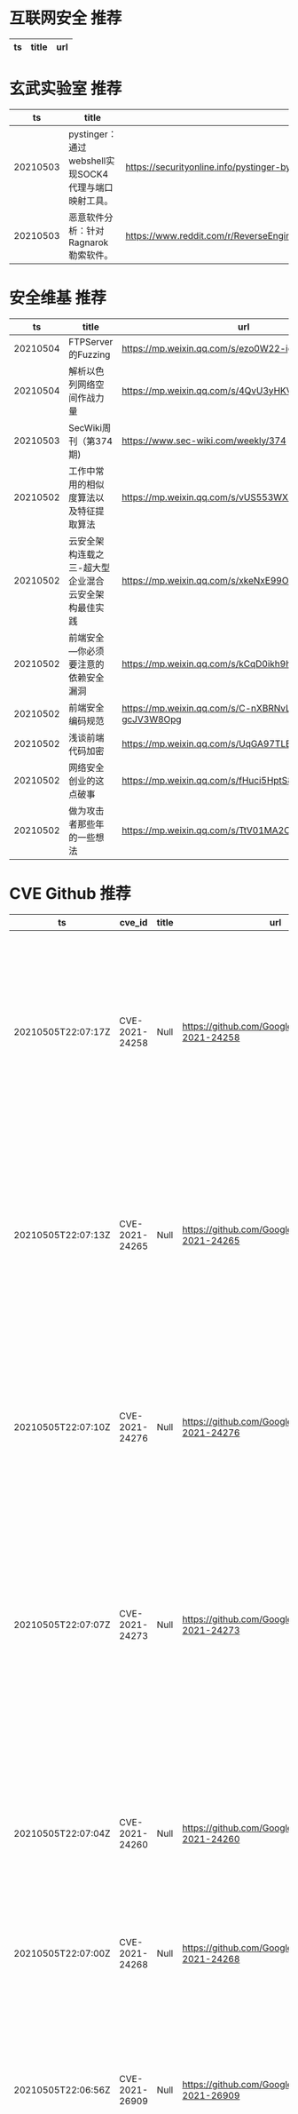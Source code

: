 # 互联网安全 推荐
| ts | title | url| 
| --- | --- | ---| 


# 玄武实验室 推荐
| ts | title | url| 
| --- | --- | ---| 
| 20210503 | pystinger：通过webshell实现SOCK4代理与端口映射工具。 | https://securityonline.info/pystinger-bypass-firewall-for-traffic-forwarding-using-webshell/| 
| 20210503 | 恶意软件分析：针对Ragnarok勒索软件。 | https://www.reddit.com/r/ReverseEngineering/comments/n1771o/malware_analysis_ragnarok_ransomware/| 


# 安全维基 推荐
| ts | title | url| 
| --- | --- | ---| 
| 20210504 | FTPServer的Fuzzing | https://mp.weixin.qq.com/s/ezo0W22-igu8uhnbO8sR-Q| 
| 20210504 | 解析以色列网络空间作战力量 | https://mp.weixin.qq.com/s/4QvU3yHKVbLzTupW4aF37Q| 
| 20210503 | SecWiki周刊（第374期) | https://www.sec-wiki.com/weekly/374| 
| 20210502 | 工作中常用的相似度算法以及特征提取算法 | https://mp.weixin.qq.com/s/vUS553WX8pFIiWoqhkFNlg| 
| 20210502 | 云安全架构连载之三-超大型企业混合云安全架构最佳实践 | https://mp.weixin.qq.com/s/xkeNxE99ORtVs9EOv0ellQ| 
| 20210502 | 前端安全—你必须要注意的依赖安全漏洞 | https://mp.weixin.qq.com/s/kCqD0ikh9h5xc42sKkESVA| 
| 20210502 | 前端安全编码规范 | https://mp.weixin.qq.com/s/C-nXBRNvLA2-gcJV3W8Opg| 
| 20210502 | 浅谈前端代码加密 | https://mp.weixin.qq.com/s/UqGA97TLEn5BkzjVDX_EhA| 
| 20210502 | 网络安全创业的这点破事 | https://mp.weixin.qq.com/s/fHuci5HptS8Vchm9FVKxig| 
| 20210502 | 做为攻击者那些年的一些想法 | https://mp.weixin.qq.com/s/TtV01MA2C6ZJQG5wtFOSBg| 


# CVE Github 推荐
| ts | cve_id | title | url | cve_detail| 
| --- | --- | --- | --- | ---| 
| 20210505T22:07:17Z | CVE-2021-24258 | Null | https://github.com/GoogleProjectZer0/CVE-2021-24258 | The Elements Kit Lite and Elements Kit Pro WordPress Plugins before 2.2.0 have a number of widgets that are vulnerable to stored Cross-Site Scripting (XSS) by lower-privileged users such as contributors, all via a similar method.| 
| 20210505T22:07:13Z | CVE-2021-24265 | Null | https://github.com/GoogleProjectZer0/CVE-2021-24265 | The â€œRife Elementor Extensions & Templatesâ€? WordPress Plugin before 1.1.6 has a widget that is vulnerable to stored Cross-Site Scripting(XSS) by lower-privileged users such as contributors, all via a similar method.| 
| 20210505T22:07:10Z | CVE-2021-24276 | Null | https://github.com/GoogleProjectZer0/CVE-2021-24276 | The Contact Form by Supsystic WordPress plugin before 1.7.15 did not sanitise the tab parameter of its options page before outputting it in an attribute, leading to a reflected Cross-Site Scripting issue| 
| 20210505T22:07:07Z | CVE-2021-24273 | Null | https://github.com/GoogleProjectZer0/CVE-2021-24273 | The â€œClever Addons for Elementorâ€? WordPress Plugin before 2.1.0 has several widgets that are vulnerable to stored Cross-Site Scripting (XSS) by lower-privileged users such as contributors, all via a similar method.| 
| 20210505T22:07:04Z | CVE-2021-24260 | Null | https://github.com/GoogleProjectZer0/CVE-2021-24260 | The â€œLivemesh Addons for Elementorâ€? WordPress Plugin before 6.8 has several widgets that are vulnerable to stored Cross-Site Scripting (XSS) by lower-privileged users such as contributors, all via a similar method.| 
| 20210505T22:07:00Z | CVE-2021-24268 | Null | https://github.com/GoogleProjectZer0/CVE-2021-24268 | | 
| 20210505T22:06:56Z | CVE-2021-26909 | Null | https://github.com/GoogleProjectZer0/CVE-2021-26909 | Automox Agent prior to version 31 uses an insufficiently protected S3 bucket endpoint for storing sensitive files, which could be brute-forced by an attacker to subvert an organization%s security program. The issue has since been fixed in version 31 of the Automox Agent.| 
| 20210505T22:06:53Z | CVE-2020-22785 | Null | https://github.com/GoogleProjectZer0/CVE-2020-22785 | Etherpad < 1.8.3 is affected by a missing lock check which could cause a denial of service. Aggressively targeting random pad import endpoints with empty data would flatten all pads due to lack of rate limiting and missing ownership check.| 
| 20210505T22:06:49Z | CVE-2021-20708 | Null | https://github.com/GoogleProjectZer0/CVE-2021-20708 | NEC Aterm devices (Aterm WF1200CR firmware Ver1.3.2 and earlier, Aterm WG1200CR firmware Ver1.3.3 and earlier, and Aterm WG2600HS firmware Ver1.5.1 and earlier) allow authenticated attackers to execute arbitrary OS commands by sending a specially crafted request to a specific URL.| 
| 20210505T22:01:46Z | CVE-2020-22783 | Null | https://github.com/GoogleProjectZer0/CVE-2020-22783 | Etherpad <1.8.3 stored passwords used by users insecurely in the database and in log files. This affects every database backend supported by Etherpad.| 


# klee on Github 推荐
| ts | title | url | stars | forks| 
| --- | --- | --- | --- | ---| 
| 20210506T00:16:41Z | An open-source Chinese font derived from Fontworks% Klee One. 一款基于 FONTWORKS 的 Klee One 的开源中文字体。 | https://github.com/lxgw/LxgwWenKai | 488 | 11| 
| 20210505T14:23:55Z | OVO | https://github.com/iKleeOVO/iKleeOVO.github.io | 0 | 1| 
| 20210505T01:40:45Z | Create CFGs and compute complexity metrics for Python, C++, and Java code. | https://github.com/hmc-alpaqa/metrinome | 11 | 0| 
| 20210504T13:58:24Z | KLEE Symbolic Execution Engine | https://github.com/klee/klee | 1680 | 491| 
| 20210504T12:00:35Z | ovo | https://github.com/Mtoly/klee.github.io | 0 | 0| 
| 20210504T10:13:09Z | 99484C Worlds Code | https://github.com/Jython1415/penguin-Klee | 1 | 0| 
| 20210504T05:41:39Z | A personnal UI library made as an excuse to have a published UI package | https://github.com/Liinkiing/klee | 9 | 1| 
| 20210504T05:36:28Z | An opiniated Next TypeScript powered starter which include Klee, emotion / styled-system, framer motion, jest and Cypress | https://github.com/Liinkiing/next-ts-klee-starter | 0 | 0| 
| 20210503T22:04:49Z | Null | https://github.com/realAyinde/kleenfoods | 0 | 0| 
| 20210503T08:15:27Z | Symbiotic is a tool for finding bugs in computer programs based on instrumentation, program slicing and KLEE | https://github.com/staticafi/symbiotic | 216 | 35| 


# s2e on Github 推荐
| ts | title | url | stars | forks| 
| --- | --- | --- | --- | ---| 


# exploit on Github 推荐
| ts | title | url | stars | forks| 
| --- | --- | --- | --- | ---| 
| 20210506T00:26:24Z | sourflamez is one of the roblox exploits that supports multi API%s. Check it out here! | https://github.com/ice1919/official-sourflamez-download-page | 1 | 0| 
| 20210506T00:21:35Z | Unsorted, raw, ugly & probably poorly usable tools for reversing, exploit and pentest | https://github.com/hugsy/stuff | 149 | 49| 
| 20210506T00:03:51Z | Open-Source Vulnerability Intelligence Center - Unified source of vulnerability, exploit and threat Intelligence feeds | https://github.com/Patrowl/PatrowlHearsData | 22 | 9| 
| 20210505T23:36:45Z | Null | https://github.com/xing1357/Exploitable | 2 | 0| 
| 20210505T23:31:07Z | SEO requires time, responsibility, and experience. Do you have the drive to learn? Here are most impotent things you should know to turn into a SEO master.   * Comprehend the Basics of SEO  To turn into a specialist, start with the essentials. You need to see how crowds and web search tools associate, and how you can deal with advance substance successfully.  Learning the essentials reduces to three center parts:  The sorts of substance that clients need, expect, or need. It%s about client purpose. The internal operations of how web search tools truly work. The instruments and strategies expected to enhance sites. Without this foundation, you might have the option to clarify the %what,% however not the %why.% As somebody who has worked in this industry for a very long time, realizing the why separates you. At the point when you get into further developed parts of SEO, knowing why things are how they are can make you more compelling.  * Assemble Your Own Websites  When you comprehend the fundamentals of SEO, it%s an ideal opportunity to apply them. Most masters will reveal to you they took in the most by building locales and breaking things. Ryan Jones of Razor-fish put it well when I talked with him on the Search Engine Journal Show: %Don%t simply begin attempting to do SEO for huge brands; begin doing SEO for yourself. Make something. Regardless of whether it%s a blog, subsidiary website, or an application… begin doing it for yourself and sharpen your abilities that way.% Learn HTML. Get familiar with every one of the labels. Test. Fiddle with the substance and perceive how it shows in SERPs. Pick a subject that you%re into. That will make it simpler to make content. You need to invest more energy assembling and streamlining the substance, not composing it.   * Learn WordPress  33% of sites are worked with WordPress. So on the off chance that you need to be a SEO master, you need to know it well. It%s not simply that it%s omnipresent – it%s additionally the best CMS for SEO. WordPress is ideal for functionalities that straightforwardly (e.g., metadata) and by implication (e.g., UX) influence SEO execution.    * Learn Google Analytics and Google Search Console  Search engine optimization masters utilize a wide assortment of apparatuses to upgrade content and break down their adequacy. Google Analytics and Google Search Console are basics for any SEO war room. Google Analytics is about estimation and detailing. Google Search Console empowers you to advance your site. Search engine optimization skill requires authority of both.    * Find out About SEO Every Day  Recollect that I referenced responsibility? You must have the assurance to find out about SEO day by day. The significant web crawlers make changes each day and you never know the effect that will have on your rankings. Your partners, customers, and supervisors – they%ll anticipate that you should have answers.    * See How Search Engines Work  It can feel like quite a bit of your destiny rests in the possession of the web crawlers. Also, it does. That is the reason you need to think about crawlers. These bots are settling on choices about the quality and importance of your substance. A few key components drive those choices. Understanding inquiry purpose, importance, content quality, connections, and ease of use will help you better handle why the calculations work the way that they do. Web crawlers are a black box – they don%t uncover the mystery ingredient behind their items. In any case, you can utilize these realized variables to streamline your site and surrender yourself a leg. in the event that you need to get into the genuine quick and dirty of Google%s licenses, look at Bill Slawski%s SEO by the Sea blog. Or on the other hand, plunge profound by perusing our digital book: How Search Engines Work.    *Peruse Google%s Quality Rater Guidelines    For a considerably more top to bottom look in the background, study Google%s Quality Rater Guidelines.Google enlists individuals to rate sites, and this guide covers the elements they%re advised to search for. It is anything but a short read. You might be acquainted with the worked on adaptation of its substance, known as E-A-T:  Mastery.  Legitimacy.  Reliability.   The worked on rendition is valuable in case you%re simply beginning or even at the halfway level, however to turn into a specialist, you need to peruse the entire thing.The raters are not SEO experts – they%re regular individuals.Like the web crawlers% bots, these raters affect your webpage%s presentation.    * Take a gander at the SERPs  This is the place where all the activity is. Take a gander at the internet searcher results pages (SERPs). How are they created? What substance do they show? Who is doing it well? Notice how the outcomes change when you look for various types of questions.    * Find out About Technical SEO      Specialized SEO is all that you do to make your site simpler to slither and list.Specialized SEO includes portable convenience, webpage speed, organized information, JavaScript, and every one of the components that impact how a site functions. These elements assume a part in how well a site positions in the SERPs. You can have astonishing substance, yet a lethargic or site with bunches of bugs will hurt your exhibition. With such a lot of substance to rival, a site with a strong establishment from specialized SEO can represent the deciding moment your system.  * Find out About Content Strategy, Creation, Optimization and Promotion  While specialized SEO helps web search tools slither and list your webpage all the more successfully, understanding substance will assist you with improving the client experience, time nearby, joins, thus substantially more. Gone are the days when substance was made by a catchphrase first system. Since the Hummingbird update and RankBrain went ahead the scene, content should be made in a client first system. In any case, since you distributed substance, doesn%t mean clients will discover it. Content should be enhanced to add setting to substance to help web indexes see how to arrange it. That content likewise should be upheld by a limited time methodology. Web optimization alone isn%t sufficient – other promoting channels (e.g., web-based media, email) add to the achievement or disappointment of your substance.    *Use Link Building Tactics That Actually Work  Third party referencing is one of the primary things you find out about when contemplating SEO. Furthermore, it%s additionally one of the subjects with the most questionable exhortation out there. To profit by external link establishment, you need quality connections, not simply amount.Arriving requires a combination of good announcing and relationship-building. Connections are really significant for external link establishment. I was approached to add to this post on PointVisible, and that brought about a decent connection back to SEJ.    *Try not to Develop Checklist Mentality  Agenda attitude is the point at which you%re so centered around following a regiment that you become firm and uninformed of when that routine isn%t working any longer. Web search tools are changing constantly.You should be versatile, and an agenda attitude implies indiscriminately strolling through a plan for the day. Over the long run, the things on that plan for the day become obsolete or don%t represent new updates.In the long run, the agenda mindset will contrarily influence your results. All things being equal, be receptive and result arranged. In the event that your rankings have dropped, regardless of holding fast to your agenda, think inventively.    * Join Facebook Groups  Facebook bunches give you admittance to an instant organization of companions.Don%t simply search for SEO gatherings, search for bunches that likewise incorporate advertisers, content makers, and online media experts. On the off chance that you have a premium in internet business or B2B promoting, search for bunches with those spaces of core interest.   * Follow SEO Experts on Twitter  Some of the time you need a break from your commonplace sites and news locales.Following SEO specialists on Twitter gives you one all the more method to get to their abundance of information. Go through Twitter to keep with the most recent news, take part in discussions, and get sentiments on SEO subjects that aren%t high contrast.To begin, follow other SEO specialists that top SEO web journals are as of now following. At the point when you follow the correct individuals on Twitter, it hones your SEO information and associates you to promising circumstances that you might not have found out about something else.Another approach to step up your abilities is by going to occasions. Gatherings and online classes are fantastic assets for becoming familiar with explicit parts of substance advertising. In-person occasions might be waiting for the time being, yet there are a lot of virtual gatherings actually going on.   You can also follow seo specialist from marketplace as fiverr/Upwork  * Tune in to Podcasts  At the point when you need a break from perusing and watching, have a go at tuning in. Digital broadcasts have detonated as of late, and that incorporates web recordings that cover SEO. Tune in on your drive, or while you%re cooking or working out. Digital recordings are the most ideal approach to take care of your cerebrum while performing multiple tasks. You can track down quite a few organizations, show lengths, and hosts to suit your extravagant.  * Develop Your Personal Network  You don%t know it all. You don%t have every one of the appropriate responses. What%s more, in SEO, you probably never will. Yet, that is OK! Some SEO experts who are all out specialists in JavaScript SEO know close to nothing about third party referencing. Others in our industry are stunning at content technique and advancement, however awful at some specialized parts of SEO. Eventually, you will require help from another person in the business. So begin building associations. Utilize online media to begin building connections.  *Exploit Free Courses  An extraordinary aspect concerning learning SEO is the abundance of free data accessible to you.Sure, there%s a ton of garbage to channel through.But there are additionally a lot of free courses from exceptionally regarded organizations and teachers.  * Continue Learning and Growing Your Skill Set  There%s no endpoint to turning into an expert.And there are numerous different abilities nearby SEO that make you more effective.Study web improvement, copywriting, or even realistic design.Get acquainted with a specific industry or represent considerable authority in a particular kind of content.Continually growing your range of abilities extends your skill and sets you up as a proficient resource.And it additionally makes YOU more significant – so you can procure more or charge more.    * Gain from Your Mistakes and Repeat Your Successes  Website design enhancement is certainly not a definite science, and specialists become familiar with a great deal through preliminary and error.Mistakes are inevitable.Learn from them and move on.On the other side, when you accomplish something that works, make a note of it.Do it once more. Until it doesn%t work.When it turns into a mix-up that you can gain from.   The point: never quit learning and improving.  * Show restraint  Like I said toward the start of this post, turning into a SEO master takes time.Ride the influx of calculation changes.Get lost by updates to look through tools.Build your community.None of these things can be rushed.But on the off chance that you have the energy for it, the result is a fulfilling, popular profession.    Conclusion -   Being a seo expert opens up a universe of opportunities.You can assume an imperative part in dispatching a startup.You can update the online presence of a 50-year-old company.You can help a entrepreneur arrive at new audiences.You can help a retailer pulverize its business goals.There are a ton of abilities you need to create to turn into that believed resource.But everything begins with persistence, respectability, and appetite to learn. | https://github.com/Ashifur277/How-to-become-a-Seo-expert | 0 | 0| 
| 20210505T23:17:14Z | OSINT, Threat Hunting, Network and Web Recon, Discovery, Enumeration, Vulnerability Mapping, Exploitation, Reporting | https://github.com/aryanguenthner/365 | 7 | 4| 
| 20210505T23:14:38Z | this is a simple python exploition tool with loads more! | https://github.com/buffkermitisagod/router-sploit | 1 | 0| 
| 20210505T22:49:25Z | Zenith configs. Exploit them at your own risk. | https://github.com/egorbelibov/unix_configs | 1 | 0| 
| 20210505T22:39:05Z | just random shit i either stole or wrote myself | https://github.com/fry99999/roblox-lua-exploits | 0 | 0| 
| 20210505T22:24:33Z | Null | https://github.com/HazimAr/Revival-Frontend-Exploit | 1 | 1| 


# backdoor on Github 推荐
| ts | title | url | stars | forks| 
| --- | --- | --- | --- | ---| 
| 20210505T23:45:37Z | Text-based adventure based on Black Hills Information Security%s %Backdoors and Breaches% | https://github.com/mttaggart/bnb-py | 0 | 0| 
| 20210505T23:36:59Z | Create a backdoor to a WordPress website. | https://github.com/majidamiri70/backdoor_for_wp | 0 | 0| 
| 20210505T22:03:36Z | Small and convenient C2 tool for Windows targets | https://github.com/Cr4sh/MicroBackdoor | 156 | 28| 
| 20210505T21:49:35Z | A Simple android remote administration tool using sockets. It uses java on the client side and python on the server side | https://github.com/karma9874/AndroRAT | 213 | 100| 
| 20210505T20:35:22Z | LKM rootkit for Linux Kernels 2.6.x/3.x/4.x/5.x (x86/x86_64 and ARM64) | https://github.com/m0nad/Diamorphine | 766 | 283| 
| 20210505T19:59:33Z | Null | https://github.com/Phenomenon2919/Reverse_backdoor | 0 | 0| 
| 20210505T19:35:46Z | The best backdoor scanner there is. | https://github.com/iK4oS/backdoor.exe | 1 | 1| 
| 20210505T18:56:29Z | A PHP backdoor management and generation tool/C2 featuring end to end encrypted payload streaming designed to bypass WAF, IDS, SIEM systems. | https://github.com/gellin/bantam | 184 | 27| 
| 20210505T15:46:38Z | Python 3 IRC Bot / Botnet | https://github.com/trackmastersteve/HackServ | 19 | 16| 
| 20210505T14:32:26Z | the dashboard for managing the backdoor data for the luxr system | https://github.com/EDMONDGIHOZO/luxr_dashboard | 0 | 0| 


# fuzz on Github 推荐
| ts | title | url | stars | forks| 
| --- | --- | --- | --- | ---| 
| 20210505T12:42:21Z | Advanced Fuzzing Library - Slot your Fuzzer together in Rust! Scales across cores and machines. For Windows, Android, MacOS, Linux, no_std, ... | https://github.com/AFLplusplus/LibAFL | 312 | 24| 
| 20210505T12:38:44Z | SecLists is the security tester%s companion. It%s a collection of multiple types of lists used during security assessments, collected in one place. List types include usernames, passwords, URLs, sensitive data patterns, fuzzing payloads, web shells, and many more. | https://github.com/danielmiessler/SecLists | 31341 | 16064| 
| 20210505T12:24:03Z | Personal website of Laurence Hughes | https://github.com/fuzzylogicxx/fuzzylogic | 4 | 1| 
| 20210505T12:22:41Z | Fuzzing test lab | https://github.com/zodf0055980/NYCU-Software-Testing-2021-Lab8 | 7 | 0| 
| 20210505T12:20:09Z | Null | https://github.com/mnurichsan/beasiswa-fuzzy | 0 | 0| 
| 20210505T12:17:26Z | OSS-Fuzz vulnerabilities for OSV. | https://github.com/google/oss-fuzz-vulns | 4 | 4| 
| 20210505T11:34:43Z | Research project on Software Technology for WebAssembly WASM (on superoptimization, diversification, fuzzing) | https://github.com/KTH/slumps | 27 | 4| 
| 20210505T11:20:31Z | Web application fuzzer | https://github.com/xmendez/wfuzz | 3662 | 938| 
| 20210505T11:15:14Z | Null | https://github.com/AFKD98/fuzzififcation | 0 | 0| 
| 20210505T11:01:58Z | This fuzzy inference using s-norm Zadeh, Lukasiewicz Implication, and Mamdani Combination. The case study is how to find amount of swimming pool%s visitors if the temperature is 21 degree.  | https://github.com/arivle/FuzzyInference | 0 | 0| 



# 日更新程序
